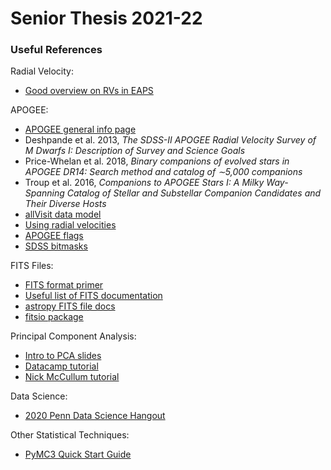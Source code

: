# Senior Thesis 2021-22

### Useful References

Radial Velocity:
- [Good overview on RVs in EAPS](https://www.sciencedirect.com/topics/earth-and-planetary-sciences/radial-velocity)

APOGEE:
- [APOGEE general info page](https://www.sdss.org/dr16/irspec/)
- Deshpande et al. 2013, _The SDSS-II APOGEE Radial Velocity Survey of M Dwarfs I: Description of Survey and Science Goals_
- Price-Whelan et al. 2018, _Binary companions of evolved stars in APOGEE DR14: Search method and catalog of ∼5,000 companions_
- Troup et al. 2016, _Companions to APOGEE Stars I: A Milky Way-Spanning Catalog of Stellar and Substellar Companion Candidates and Their Diverse Hosts_
- [allVisit data model](https://data.sdss.org/datamodel/files/APOGEE_ASPCAP/APRED_VERS/ASPCAP_VERS/allVisit.html)
- [Using radial velocities](https://www.sdss.org/dr16/irspec/use-radial-velocities/)
- [APOGEE flags](https://urldefense.com/v3/__https://www.sdss.org/dr12/algorithms/bitmasks/*APOGEE_STARFLAG__;Iw!!IBzWLUs!B6tPIBwbkIDmTyotWxAGqK4pe_9nc0F9olr-PFVDu-KeFQ9P-Qy-TkjURhKD1yZSBw$)
- [SDSS bitmasks](https://www.sdss.org/dr12/algorithms/bitmasks/)

FITS Files:
- [FITS format primer](https://fits.gsfc.nasa.gov/fits_primer.html)
- [Useful list of FITS documentation](https://fits.gsfc.nasa.gov/fits_documentation.html)
- [astropy FITS file docs](https://docs.astropy.org/en/stable/io/fits/index.html)
- [fitsio package](https://pypi.org/project/fitsio/)

Principal Component Analysis:
- [Intro to PCA slides](http://web.ipac.caltech.edu/staff/fmasci/home/astro_refs/PrincipalComponentAnalysis.pdf)
- [Datacamp tutorial](https://www.datacamp.com/community/tutorials/principal-component-analysis-in-python)
- [Nick McCullum tutorial](https://nickmccullum.com/python-machine-learning/principal-component-analysis-python/)

Data Science:
- [2020 Penn Data Science Hangout](https://bjain7.wixsite.com/datahangout2020)

Other Statistical Techniques:
- [PyMC3 Quick Start Guide](https://docs.pymc.io/en/v3/pymc-examples/examples/pymc3_howto/api_quickstart.html)
